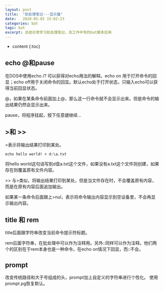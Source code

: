```yaml
---
layout: post
title:  "批处理笔记---显示篇"
date:   2020-05-02 15:02:23
categories: bat
tags: bat 
excerpt: 总结日常学习批处理笔记，及工作中写的bat脚本应用
---
```

* content
{:toc}  

## echo @和pause
在DOS中使用echo /? 可以获得对echo用法的解释。echo on 用于打开命令的回显；echo off用于关闭命令的回显。默认echo处于打开状态，只输入echo可以获得当前回显状态。

@，如果在某条命令前面加上@，那么这一行命令就不会显示出来。但是命令的输出结果仍然会显示出来。

pause，将程序挂起，按下任意键继续...

## \>和 \>\>

\>表示将输出结果打印到某处。
```
echo hello world! > d:\a.txt
```
将hello world这句话写到d盘a.txt这个文件，如果没有a.txt这个文件则创建，如果存在则覆盖原有文件内容。

\>> 与\>类似，将输出结果打印到某处，但是当文件存在时，不会覆盖原有内容，而是在原有内容后面追加输出。

如果某一条命令后面跟上>nul，表示将命令输出内容显示到空设备里，不会再显示输出内容。

## title 和 rem

title后面跟字符串改变当前命令提示符标题。

rem后面字符串，在批处理中可以作为注释用。另外::同样可以作为注释。他们两个的区别在于rem本身也是一种命令，在echo on情况下回显，而::不会。

## prompt

改变传统路径和大于号组成的头，prompt加上自定义的字符串进行个性化。
使用prompt $p$g恢复默认。